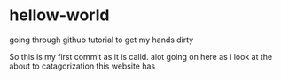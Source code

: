 # hellow-world
going through github tutorial to get my hands dirty

So this is my first commit as it is calld. alot going on here as i look at the about to catagorization this website has
